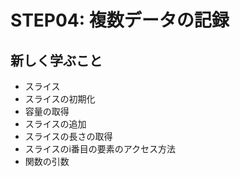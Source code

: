# STEP04: 複数データの記録

## 新しく学ぶこと

* スライス
* スライスの初期化
* 容量の取得
* スライスの追加
* スライスの長さの取得
* スライスのi番目の要素のアクセス方法
* 関数の引数
